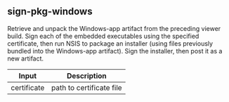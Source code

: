 ## sign-pkg-windows

Retrieve and unpack the Windows-app artifact from the preceding viewer build. Sign each of the embedded executables using the specified certificate, then run NSIS to package an installer (using files previously bundled into the Windows-app artifact). Sign the installer, then post it as a new artifact.

| Input | Description |
| ----- | ----------- |
| certificate | path to certificate file |
